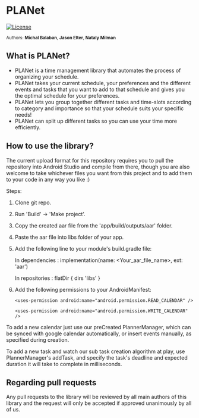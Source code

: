 <!--
  Title: PLANet Scheduling Library
  Description: Preference-based automatic schedule planner library for maximum task completion
  Authors: Michal Balaban, Jason Elter, Nataly Milman
  -->

# PLANet 
[![License](https://img.shields.io/badge/License-Apache%202.0-blue.svg)](https://opensource.org/licenses/Apache-2.0)

<sup>Authors: **Michal Balaban**, **Jason Elter**, **Nataly Milman**</sup>

## What is PLANet?
* PLANet is a time management library that automates the process of organizing your schedule.
* PLANet takes your current schedule, your preferences and the different events and tasks that you want to add to that schedule and gives you the optimal schedule for your preferences.
* PLANet lets you group together different tasks and time-slots according to category and importance so that your schedule suits your specific needs!
* PLANet can split up different tasks so you can use your time more efficiently.

## How to use the library?
The current upload format for this repository requires you to pull the repository into Android Studio and compile from there, though you are also welcome to take whichever files you want from this project and to add them to your code in any way you like :)

Steps:
1. Clone git repo.
2. Run 'Build' -> 'Make project'.
3. Copy the created aar file from the 'app/build/outputs/aar' folder.
4. Paste the aar file into libs folder of your app.
5. Add the following line to your module's build.gradle file:

   In dependencies :
   implementation(name: <Your_aar_file_name>, ext: 'aar')
   
   In repositories :
   flatDir {
                             dirs 'libs'
                         }
5. Add the following permissions to your AndroidManifest:

    `<uses-permission android:name="android.permission.READ_CALENDAR" />`
    
    `<uses-permission android:name="android.permission.WRITE_CALENDAR" />`

To add a new calendar just use our preCreated PlannerManager, which can be synced with
google calendar automatically, or insert events manually, as specified during creation.

To add a new task and watch our sub task creation algorithm at play, use PlannerManager's addTask,
and specify the task's deadline and expected duration it will take to complete in milliseconds.

## Regarding pull requests
Any pull requests to the library will be reviewed by all main authors of this library and the request will only be accepted if approved unanimously by all of us.
